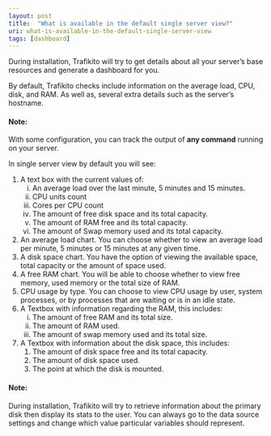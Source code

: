 ```yaml
---
layout: post
title:  "What is available in the default single server view?"
uri: what-is-available-in-the-default-single-server-view
tags: [dashboard]
---
```


<p>
    During installation, Trafikito will try to get details about all your server’s base resources and generate a
    dashboard for you.
</p>

<!--more-->

<p>
    By default, Trafikito checks include information on the <span class="t-code">average load</span>, <span
        class="t-code">CPU</span>, <span class="t-code">disk</span>, and <span class="t-code">RAM</span>. As well
    as, several extra details such as the server’s <span class="t-code">hostname</span>.
</p>

<h4>Note:</h4>
<p>
    With some configuration, you can track the output of <strong>any command</strong> running on your server.
</p>

<p>
    In single server view by default you will see:
</p>

<ol>
    <li>
        A text box with the current values of:
        <ol type="i">
            <li>An average load over the last minute, 5 minutes and 15 minutes.</li>
            <li>CPU units count</li>
            <li>Cores per CPU count</li>
            <li>The amount of free disk space and its total capacity.</li>
            <li>The amount of RAM free and its total capacity.</li>
            <li>The amount of Swap memory used and its total capacity.</li>
        </ol>
    </li>
    <li>
        An average load chart. You can choose whether to view an average load per minute, 5 minutes or 15 minutes at any
        given time.
    </li>
    <li>
        A disk space chart. You have the option of viewing the available space, total capacity or the amount of space
        used.
    </li>
    <li>
        A free RAM chart. You will be able to choose whether to view free memory, used memory or the total size of RAM.
    </li>
    <li>
        CPU usage by type. You can choose to view CPU usage by user, system processes, or by processes that are waiting
        or is in an idle state.
    </li>
    <li>
        A Textbox with information regarding the RAM, this includes:
        <ol type="i">
            <li>The amount of free RAM and its total size.</li>
            <li>The amount of RAM used.</li>
            <li>The amount of swap memory used and its total size.</li>
        </ol>
    </li>
    <li>
        A Textbox with information about the disk space, this includes:
        <ol>
            <li>The amount of disk space free and its total capacity.</li>
            <li>The amount of disk space used.</li>
            <li>The point at which the disk is mounted.</li>
        </ol>
    </li>
</ol>

<h4>Note:</h4>
<p>
    During installation, Trafikito will try to retrieve information about the primary disk then display its stats to the
    user. You can always go to the data source settings and change which value particular variables should represent.
</p>


<!-- todo video & img -->

